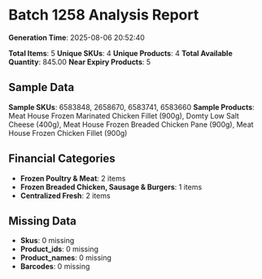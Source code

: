# Batch 1258 Analysis Report

**Generation Time**: 2025-08-06 20:52:40

**Total Items**: 5
**Unique SKUs**: 4
**Unique Products**: 4
**Total Available Quantity**: 845.00
**Near Expiry Products**: 5

## Sample Data
**Sample SKUs**: 6583848, 2658670, 6583741, 6583660
**Sample Products**: Meat House Frozen Marinated Chicken Fillet (900g), Domty Low Salt Cheese (400g), Meat House Frozen Breaded Chicken Pane (900g), Meat House Frozen Chicken Fillet (900g)

## Financial Categories
- **Frozen Poultry & Meat**: 2 items
- **Frozen Breaded Chicken, Sausage & Burgers**: 1 items
- **Centralized Fresh**: 2 items

## Missing Data
- **Skus**: 0 missing
- **Product_ids**: 0 missing
- **Product_names**: 0 missing
- **Barcodes**: 0 missing
